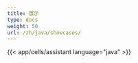 ```yaml
---
title: 展示
type: docs
weight: 50
url: /zh/java/showcases/
---
```



{{< app/cells/assistant language="java" >}}
